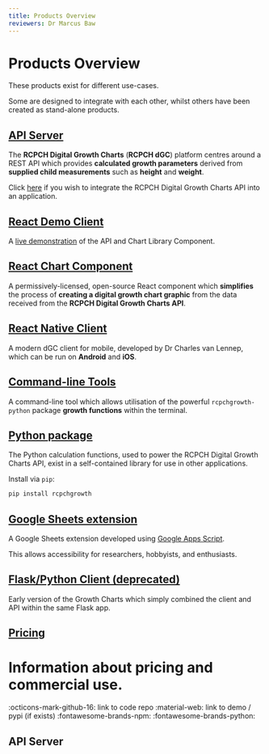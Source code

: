 ```yaml
---
title: Products Overview
reviewers: Dr Marcus Baw
---
```


# Products Overview

These products exist for different use-cases.

Some are designed to integrate with each other, whilst others have been created as stand-alone products.

## [API Server](./api-server.md)

The **RCPCH Digital Growth Charts** (**RCPCH dGC**) platform centres around a REST API which provides **calculated growth parameters** derived from **supplied child measurements** such as **height** and **weight**.

Click [here](../integrator/getting-started.md) if you wish to integrate the RCPCH Digital Growth Charts API into an application.

## [React Demo Client](./react-client.md)

A [live demonstration](https://growth.rcpch.ac.uk/) of the API and Chart Library Component.

## [React Chart Component](./react-component.md)

A permissively-licensed, open-source React component which **simplifies** the process of **creating a digital growth chart graphic** from the data received from the **RCPCH Digital Growth Charts API**.

## [React Native Client](./react-native.md)

A modern dGC client for mobile, developed by Dr Charles van Lennep, which can be run on **Android** and **iOS**.


## [Command-line Tools](./command-line-client.md)

A command-line tool which allows utilisation of the powerful `rcpchgrowth-python` package **growth functions** within the terminal.

## [Python package](./python-library.md)

The Python calculation functions, used to power the RCPCH Digital Growth Charts API, exist in a self-contained library for use in other applications.

Install via `pip`:

``` bash
pip install rcpchgrowth
```

## [Google Sheets extension](./google-sheets-plugin.md)

A Google Sheets extension developed using [Google Apps Script](https://developers.google.com/apps-script/guides/sheets). 

This allows accessibility for researchers, hobbyists, and enthusiasts. 

## [Flask/Python Client (deprecated)](./flask(deprecated).md)

Early version of the Growth Charts which simply combined the client and API within the same Flask app.

## [Pricing](./pricing.md)

Information about pricing and commercial use.
=======
:octicons-mark-github-16: link to code repo
:material-web: link to demo / pypi (if exists)
:fontawesome-brands-npm:
:fontawesome-brands-python:

## API Server
